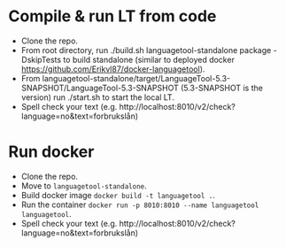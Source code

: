# Compile & run LT from code

- Clone the repo.
- From root directory, run ./build.sh languagetool-standalone package -DskipTests to build standalone (similar to deployed docker https://github.com/Erikvl87/docker-languagetool).
- From languagetool-standalone/target/LanguageTool-5.3-SNAPSHOT/LanguageTool-5.3-SNAPSHOT (5.3-SNAPSHOT is the version) run ./start.sh to start the local LT.
- Spell check your text (e.g. http://localhost:8010/v2/check?language=no&text=forbrukslån)

# Run docker
- Clone the repo.
- Move to `languagetool-standalone`.
- Build docker image `docker build -t languagetool .`.
- Run the container `docker run -p 8010:8010 --name languagetool languagetool`.
- Spell check your text (e.g. http://localhost:8010/v2/check?language=no&text=forbrukslån)
